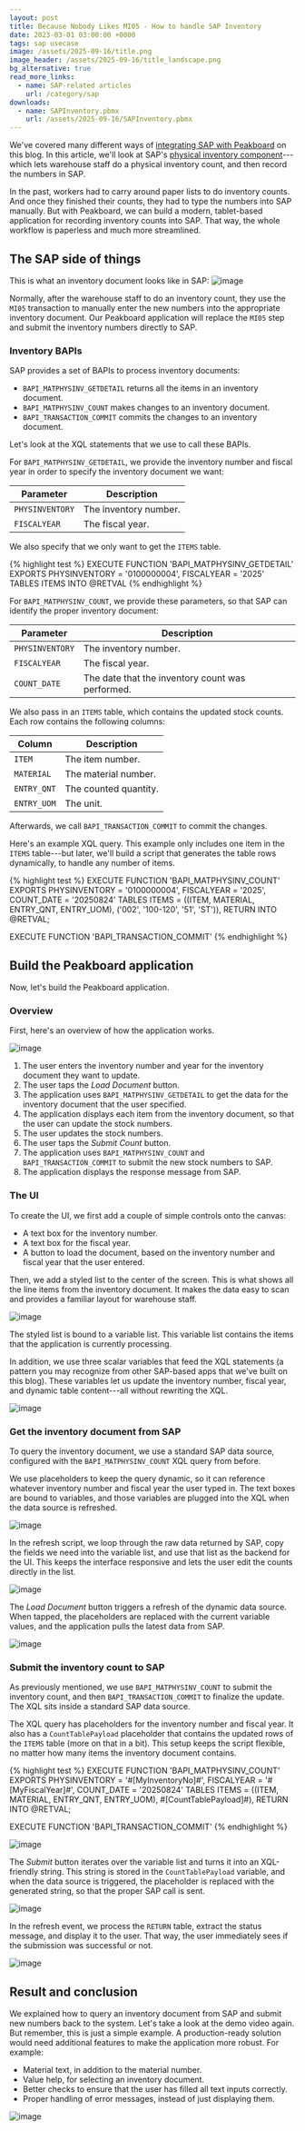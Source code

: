 ```yaml
---
layout: post
title: Because Nobody Likes MI05 - How to handle SAP Inventory
date: 2023-03-01 03:00:00 +0000
tags: sap usecase
image: /assets/2025-09-16/title.png
image_header: /assets/2025-09-16/title_landscape.png
bg_alternative: true
read_more_links:
  - name: SAP-related articles
    url: /category/sap
downloads:
  - name: SAPInventory.pbmx
    url: /assets/2025-09-16/SAPInventory.pbmx
---
```



We've covered many different ways of [integrating SAP with Peakboard](/category/sap) on this blog. In this article, we'll look at SAP's [physical inventory component](https://help.sap.com/docs/SAP_S4HANA_ON-PREMISE/91b21005dded4984bcccf4a69ae1300c/1e61bd534f22b44ce10000000a174cb4.html)---which lets warehouse staff do a physical inventory count, and then record the numbers in SAP.

In the past, workers had to carry around paper lists to do inventory counts. And once they finished their counts, they had to type the numbers into SAP manually. But with Peakboard, we can build a modern, tablet-based application for recording inventory counts into SAP. That way, the whole workflow is paperless and much more streamlined.

## The SAP side of things

This is what an inventory document looks like in SAP:
![image](/assets/2025-09-16/010.png)

Normally, after the warehouse staff to do an inventory count, they use the `MI05` transaction to manually enter the new numbers into the appropriate inventory document. Our Peakboard application will replace the `MI05` step and submit the inventory numbers directly to SAP.

### Inventory BAPIs

SAP provides a set of BAPIs to process inventory documents:
* `BAPI_MATPHYSINV_GETDETAIL` returns all the items in an inventory document.
* `BAPI_MATPHYSINV_COUNT` makes changes to an inventory document. 
* `BAPI_TRANSACTION_COMMIT` commits the changes to an inventory document.

Let's look at the XQL statements that we use to call these BAPIs.

For `BAPI_MATPHYSINV_GETDETAIL`, we provide the inventory number and fiscal year in order to specify the inventory document we want:

| Parameter       | Description                                |
|-----------------|--------------------------------------------|
| `PHYSINVENTORY` | The inventory number.
| `FISCALYEAR` | The fiscal year.

We also specify that we only want to get the `ITEMS` table.

{% highlight test %}
EXECUTE FUNCTION 'BAPI_MATPHYSINV_GETDETAIL'
   EXPORTS
      PHYSINVENTORY = '0100000004',
      FISCALYEAR = '2025'
   TABLES
      ITEMS INTO @RETVAL
{% endhighlight %}

For `BAPI_MATPHYSINV_COUNT`, we provide these parameters, so that SAP can identify the proper inventory document:

| Parameter       | Description                                |
|-----------------|--------------------------------------------|
| `PHYSINVENTORY` | The inventory number.
| `FISCALYEAR` | The fiscal year.
| `COUNT_DATE` | The date that the inventory count was performed.

We also pass in an `ITEMS` table, which contains the updated stock counts. Each row contains the following columns:

| Column     | Description          |
|------------|----------------------|
| `ITEM`       | The item number.     |
| `MATERIAL`   | The material number. |
| `ENTRY_QNT`  | The counted quantity.|
| `ENTRY_UOM`  | The unit.            |

Afterwards, we call `BAPI_TRANSACTION_COMMIT` to commit the changes.

Here's an example XQL query. This example only includes one item in the `ITEMS` table---but later, we'll build a script that generates the table rows dynamically, to handle any number of items.

{% highlight test %}
EXECUTE FUNCTION 'BAPI_MATPHYSINV_COUNT'
   EXPORTS
      PHYSINVENTORY = '0100000004',
      FISCALYEAR = '2025',
      COUNT_DATE = '20250824'
   TABLES
      ITEMS = ((ITEM, MATERIAL, ENTRY_QNT, ENTRY_UOM),
         ('002', '100-120', '51', 'ST')),
   RETURN INTO @RETVAL;

EXECUTE FUNCTION 'BAPI_TRANSACTION_COMMIT'
{% endhighlight %}


## Build the Peakboard application

Now, let's build the Peakboard application.

### Overview

First, here's an overview of how the application works.

![image](/assets/2025-09-16/result.gif)

1. The user enters the inventory number and year for the inventory document they want to update.
1. The user taps the *Load Document* button.
1. The application uses  `BAPI_MATPHYSINV_GETDETAIL` to get the data for the inventory document that the user specified.
1. The application displays each item from the inventory document, so that the user can update the stock numbers.
1. The user updates the stock numbers. 
1. The user taps the *Submit Count* button. 
1. The application uses `BAPI_MATPHYSINV_COUNT` and `BAPI_TRANSACTION_COMMIT` to submit the new stock numbers to SAP.
1. The application displays the response message from SAP.


### The UI
To create the UI, we first add a couple of simple controls onto the canvas:
* A text box for the inventory number.
* A text box for the fiscal year.
* A button to load the document, based on the inventory number and fiscal year that the user entered.

Then, we add a styled list to the center of the screen. This is what shows all the line items from the inventory document. It makes the data easy to scan and provides a familiar layout for warehouse staff.

![image](/assets/2025-09-16/020.png)

The styled list is bound to a variable list. This variable list contains the items that the application is currently processing. 

In addition, we use three scalar variables that feed the XQL statements (a pattern you may recognize from other SAP-based apps that we've built on this blog). These variables let us update the inventory number, fiscal year, and dynamic table content---all without rewriting the XQL.

![image](/assets/2025-09-16/030.png)


### Get the inventory document from SAP

To query the inventory document, we use a standard SAP data source, configured with the `BAPI_MATPHYSINV_COUNT` XQL query from before.

We use placeholders to keep the query dynamic, so it can reference whatever inventory number and fiscal year the user typed in. The text boxes are bound to variables, and those variables are plugged into the XQL when the data source is refreshed.

![image](/assets/2025-09-16/040.png)

In the refresh script, we loop through the raw data returned by SAP, copy the fields we need into the variable list, and use that list as the backend for the UI. This keeps the interface responsive and lets the user edit the counts directly in the list.

![image](/assets/2025-09-16/050.png)

The *Load Document* button triggers a refresh of the dynamic data source. When tapped, the placeholders are replaced with the current variable values, and the application pulls the latest data from SAP.

![image](/assets/2025-09-16/060.png)

### Submit the inventory count to SAP

As previously mentioned, we use `BAPI_MATPHYSINV_COUNT` to submit the inventory count, and then `BAPI_TRANSACTION_COMMIT` to finalize the update. The XQL sits inside a standard SAP data source.

The XQL query has placeholders for the inventory number and fiscal year. It also has a `CountTablePayload` placeholder that contains the updated rows of the `ITEMS` table (more on that in a bit). This setup keeps the script flexible, no matter how many items the inventory document contains.

{% highlight test %}
EXECUTE FUNCTION 'BAPI_MATPHYSINV_COUNT'
   EXPORTS
      PHYSINVENTORY = '#[MyInventoryNo]#',
      FISCALYEAR = '#[MyFiscalYear]#',
      COUNT_DATE = '20250824'
   TABLES
      ITEMS = ((ITEM, MATERIAL, ENTRY_QNT, ENTRY_UOM),
         #[CountTablePayload]#),
      RETURN INTO @RETVAL;

EXECUTE FUNCTION 'BAPI_TRANSACTION_COMMIT'
{% endhighlight %}

![image](/assets/2025-09-16/070.png)

The *Submit* button iterates over the variable list and turns it into an XQL-friendly string. This string is stored in the `CountTablePayload` variable, and when the data source is triggered, the placeholder is replaced with the generated string, so that the proper SAP call is sent.

![image](/assets/2025-09-16/080.png)

In the refresh event, we process the `RETURN` table, extract the status message, and display it to the user. That way, the user immediately sees if the submission was successful or not.

![image](/assets/2025-09-16/090.png)


## Result and conclusion

We explained how to query an inventory document from SAP and submit new numbers back to the system. Let's take a look at the demo video again. But remember, this is just a simple example. A production-ready solution would need additional features to make the application more robust. For example:
- Material text, in addition to the material number.
- Value help, for selecting an inventory document.
- Better checks to ensure that the user has filled all text inputs correctly.
- Proper handling of error messages, instead of just displaying them.

![image](/assets/2025-09-16/result.gif)
